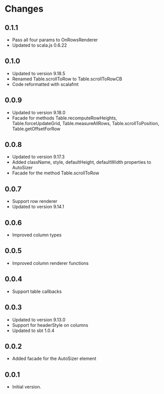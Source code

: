 # Changes

## 0.1.1
- Pass all four params to OnRowsRenderer
- Updated to scala.js 0.6.22

## 0.1.0
- Updated to version 9.18.5
- Renamed Table.scrollToRow to Table.scrollToRowCB
- Code reformatted with scalafmt

## 0.0.9
- Updated to version 9.18.0
- Facade for methods Table.recomputeRowHeights, Table.forceUpdateGrid, Table.measureAllRows, Table.scrollToPosition, Table.getOffsetForRow

## 0.0.8
- Updated to version 9.17.3
- Added className, style, defaultHeight, defaultWidth properties to AutoSizer
- Facade for the method Table.scrollToRow

## 0.0.7
- Support row renderer
- Updated to version 9.14.1

## 0.0.6
- Improved column types

## 0.0.5
- Improved column renderer functions

## 0.0.4
- Support table callbacks

## 0.0.3
- Updated to version 9.13.0
- Support for headerStyle on columns
- Updated to sbt 1.0.4

## 0.0.2
- Added facade for the AutoSizer element

## 0.0.1
- Initial version.
